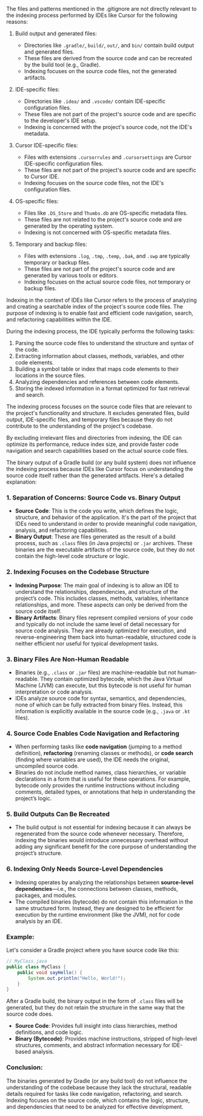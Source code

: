 The files and patterns mentioned in the .gitignore are not directly relevant to the indexing process performed by IDEs like Cursor for the following reasons:

1. Build output and generated files:
   - Directories like `.gradle/`, `build/`, `out/`, and `bin/` contain build output and generated files.
   - These files are derived from the source code and can be recreated by the build tool (e.g., Gradle).
   - Indexing focuses on the source code files, not the generated artifacts.

2. IDE-specific files:
   - Directories like `.idea/` and `.vscode/` contain IDE-specific configuration files.
   - These files are not part of the project's source code and are specific to the developer's IDE setup.
   - Indexing is concerned with the project's source code, not the IDE's metadata.

3. Cursor IDE-specific files:
   - Files with extensions `.cursorrules` and `.cursorsettings` are Cursor IDE-specific configuration files.
   - These files are not part of the project's source code and are specific to Cursor IDE.
   - Indexing focuses on the source code files, not the IDE's configuration files.

4. OS-specific files:
   - Files like `.DS_Store` and `Thumbs.db` are OS-specific metadata files.
   - These files are not related to the project's source code and are generated by the operating system.
   - Indexing is not concerned with OS-specific metadata files.

5. Temporary and backup files:
   - Files with extensions `.log`, `.tmp`, `.temp`, `.bak`, and `.swp` are typically temporary or backup files.
   - These files are not part of the project's source code and are generated by various tools or editors.
   - Indexing focuses on the actual source code files, not temporary or backup files.

Indexing in the context of IDEs like Cursor refers to the process of analyzing and creating a searchable index of the project's source code files. The purpose of indexing is to enable fast and efficient code navigation, search, and refactoring capabilities within the IDE.

During the indexing process, the IDE typically performs the following tasks:

1. Parsing the source code files to understand the structure and syntax of the code.
2. Extracting information about classes, methods, variables, and other code elements.
3. Building a symbol table or index that maps code elements to their locations in the source files.
4. Analyzing dependencies and references between code elements.
5. Storing the indexed information in a format optimized for fast retrieval and search.

The indexing process focuses on the source code files that are relevant to the project's functionality and structure. It excludes generated files, build output, IDE-specific files, and temporary files because they do not contribute to the understanding of the project's codebase.

By excluding irrelevant files and directories from indexing, the IDE can optimize its performance, reduce index size, and provide faster code navigation and search capabilities based on the actual source code files.

The binary output of a Gradle build (or any build system) does not influence the indexing process because IDEs like Cursor focus on understanding the source code itself rather than the generated artifacts. Here's a detailed explanation:

### 1. **Separation of Concerns: Source Code vs. Binary Output**
   - **Source Code**: This is the code you write, which defines the logic, structure, and behavior of the application. It's the part of the project that IDEs need to understand in order to provide meaningful code navigation, analysis, and refactoring capabilities. 
   - **Binary Output**: These are files generated as the result of a build process, such as `.class` files (in Java projects) or `.jar` archives. These binaries are the executable artifacts of the source code, but they do not contain the high-level code structure or logic.

### 2. **Indexing Focuses on the Codebase Structure**
   - **Indexing Purpose**: The main goal of indexing is to allow an IDE to understand the relationships, dependencies, and structure of the project’s code. This includes classes, methods, variables, inheritance relationships, and more. These aspects can only be derived from the source code itself.
   - **Binary Artifacts**: Binary files represent compiled versions of your code and typically do not include the same level of detail necessary for source code analysis. They are already optimized for execution, and reverse-engineering them back into human-readable, structured code is neither efficient nor useful for typical development tasks.

### 3. **Binary Files Are Non-Human Readable**
   - Binaries (e.g., `.class` or `.jar` files) are machine-readable but not human-readable. They contain optimized bytecode, which the Java Virtual Machine (JVM) can execute, but this bytecode is not useful for human interpretation or code analysis. 
   - IDEs analyze source code for syntax, semantics, and dependencies, none of which can be fully extracted from binary files. Instead, this information is explicitly available in the source code (e.g., `.java` or `.kt` files).

### 4. **Source Code Enables Code Navigation and Refactoring**
   - When performing tasks like **code navigation** (jumping to a method definition), **refactoring** (renaming classes or methods), or **code search** (finding where variables are used), the IDE needs the original, uncompiled source code.
   - Binaries do not include method names, class hierarchies, or variable declarations in a form that is useful for these operations. For example, bytecode only provides the runtime instructions without including comments, detailed types, or annotations that help in understanding the project’s logic.

### 5. **Build Outputs Can Be Recreated**
   - The build output is not essential for indexing because it can always be regenerated from the source code whenever necessary. Therefore, indexing the binaries would introduce unnecessary overhead without adding any significant benefit for the core purpose of understanding the project’s structure.

### 6. **Indexing Only Needs Source-Level Dependencies**
   - Indexing operates by analyzing the relationships between **source-level dependencies**—i.e., the connections between classes, methods, packages, and modules. 
   - The compiled binaries (bytecode) do not contain this information in the same structured form. Instead, they are designed to be efficient for execution by the runtime environment (like the JVM), not for code analysis by an IDE.

### Example:
Let's consider a Gradle project where you have source code like this:
```java
// MyClass.java
public class MyClass {
    public void sayHello() {
        System.out.println("Hello, World!");
    }
}
```
After a Gradle build, the binary output in the form of `.class` files will be generated, but they do not retain the structure in the same way that the source code does.

- **Source Code**: Provides full insight into class hierarchies, method definitions, and code logic.
- **Binary (Bytecode)**: Provides machine instructions, stripped of high-level structures, comments, and abstract information necessary for IDE-based analysis.

### Conclusion:
The binaries generated by Gradle (or any build tool) do not influence the understanding of the codebase because they lack the structural, readable details required for tasks like code navigation, refactoring, and search. Indexing focuses on the source code, which contains the logic, structure, and dependencies that need to be analyzed for effective development.